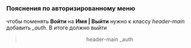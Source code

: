### Пояснения по авторизированному меню
чтобы поменять **Войти** на **Имя | Выйти** нужно к классу *header-main* добавить *_auth*.
В итоге должно выйти 
><header>header-main _auth</header>


